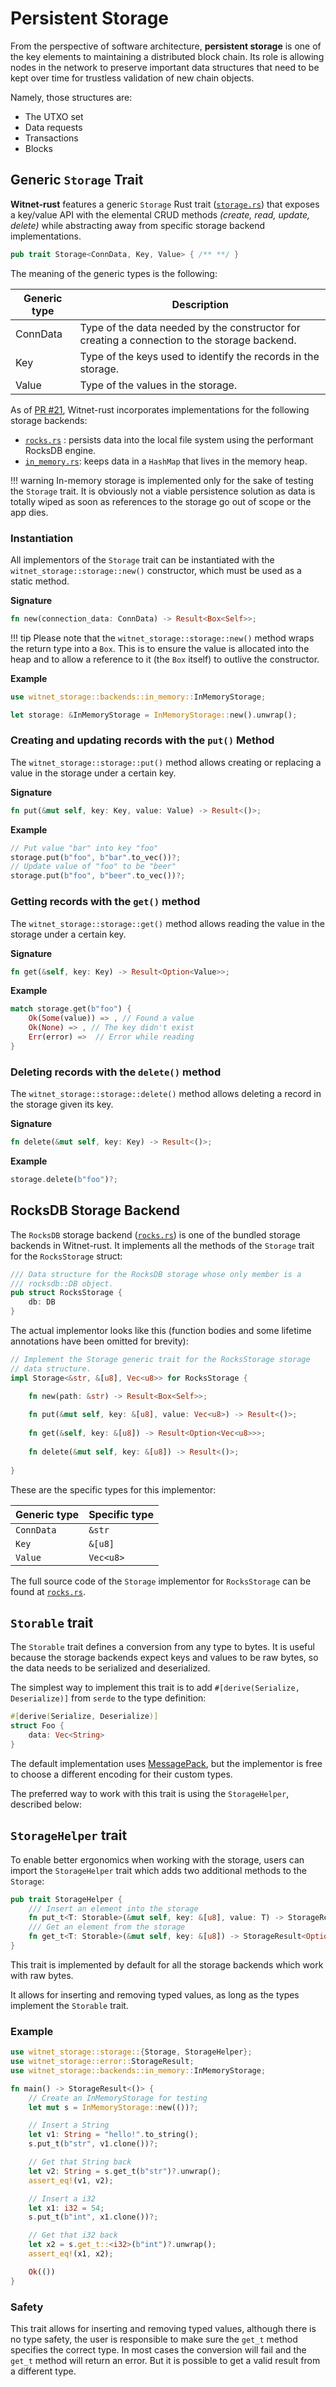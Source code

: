 # Persistent Storage

From the perspective of software architecture, __persistent storage__ is one of the key elements to maintaining a
distributed block chain. Its role is allowing nodes in the network to preserve important data structures that need to be
kept over time for trustless validation of new chain objects.

Namely, those structures are:

- The UTXO set
- Data requests
- Transactions
- Blocks

## Generic `Storage` Trait

__Witnet-rust__ features a generic `Storage` Rust trait ([`storage.rs`][storage]) that exposes a key/value API with the
elemental CRUD methods _(create, read, update, delete)_ while abstracting away from specific storage backend
implementations.

```rust
pub trait Storage<ConnData, Key, Value> { /** **/ }
```

The meaning of the generic types is the following:

| Generic type | Description                                                                                           |
|--------------|-------------------------------------------------------------------------------------------------------|
| ConnData     | Type of the data needed by the constructor for creating a connection to the storage backend.          |
| Key          | Type of the keys used to identify the records in the storage.                                         |
| Value        | Type of the values in the storage.                                                                    |


As of [PR #21][#21], Witnet-rust incorporates implementations for the following storage backends:

- [`rocks.rs`][rocks] : persists data into the local file system using the performant RocksDB engine.
- [`in_memory.rs`][in_memory]: keeps data in a `HashMap` that lives in the memory heap.
  
!!! warning
    In-memory storage is implemented only for the sake of testing the `Storage` trait. It is obviously not a viable
    persistence solution as data is totally wiped as soon as references to the storage go out of scope or the app dies.

### Instantiation

All implementors of the `Storage` trait can be instantiated with the `witnet_storage::storage::new()` constructor,
which must be used as a static method.

__Signature__
```rust
fn new(connection_data: ConnData) -> Result<Box<Self>>;
``` 

!!! tip
    Please note that the `witnet_storage::storage::new()` method wraps the return type into a `Box`.
    This is to ensure the value is allocated into the heap and to allow a reference to it (the `Box` itself) to outlive
    the constructor. 

__Example__
```rust
use witnet_storage::backends::in_memory::InMemoryStorage;

let storage: &InMemoryStorage = InMemoryStorage::new().unwrap();
```

### Creating and updating records with the `put()` Method

The `witnet_storage::storage::put()` method allows creating or replacing a value in the storage under a certain key.

__Signature__
```rust
fn put(&mut self, key: Key, value: Value) -> Result<()>;
```

__Example__
```rust
// Put value "bar" into key "foo"
storage.put(b"foo", b"bar".to_vec())?;
// Update value of "foo" to be "beer"
storage.put(b"foo", b"beer".to_vec())?;
```

### Getting records with the `get()` method

The `witnet_storage::storage::get()` method allows reading the value in the storage under a certain key.

__Signature__
```rust
fn get(&self, key: Key) -> Result<Option<Value>>;
```

__Example__
```rust
match storage.get(b"foo") {
    Ok(Some(value)) => , // Found a value
    Ok(None) => , // The key didn't exist
    Err(error) =>  // Error while reading
}
```

### Deleting records with the `delete()` method

The `witnet_storage::storage::delete()` method allows deleting a record in the storage given its key.

__Signature__
```rust
fn delete(&mut self, key: Key) -> Result<()>;
```

__Example__
```rust
storage.delete(b"foo")?;
```

## RocksDB Storage Backend

The `RocksDB` storage backend ([`rocks.rs`][rocks]) is one of the bundled storage backends in Witnet-rust.
It implements all the methods of the `Storage` trait for the `RocksStorage` struct:

```rust
/// Data structure for the RocksDB storage whose only member is a
/// rocksdb::DB object.
pub struct RocksStorage {
    db: DB
}
```

The actual implementor looks like this (function bodies and some lifetime annotations have been omitted for
brevity):

```rust
// Implement the Storage generic trait for the RocksStorage storage
// data structure.
impl Storage<&str, &[u8], Vec<u8>> for RocksStorage {

    fn new(path: &str) -> Result<Box<Self>>;
    
    fn put(&mut self, key: &[u8], value: Vec<u8>) -> Result<()>;
    
    fn get(&self, key: &[u8]) -> Result<Option<Vec<u8>>>;
    
    fn delete(&mut self, key: &[u8]) -> Result<()>;
    
}

```

These are the specific types for this implementor:

| Generic type | Specific type                                                                                         |
|--------------|-------------------------------------------------------------------------------------------------------|
| `ConnData`   | `&str`                                                                                                |
| `Key`        | `&[u8]`                                                                                               |
| `Value`      | `Vec<u8>`                                                                                             |

The full source code of the `Storage` implementor for `RocksStorage` can be found at [`rocks.rs`][rocks].

## `Storable` trait

The `Storable` trait defines a conversion from any type to bytes.
It is useful because the storage backends expect keys and values to be raw bytes,
so the data needs to be serialized and deserialized.

The simplest way to implement this trait is to add
`#[derive(Serialize, Deserialize)]` from `serde` to the type definition:

```rust
#[derive(Serialize, Deserialize)]
struct Foo {
    data: Vec<String>
}
```

The default implementation uses [MessagePack][msgpack], but the implementor is free to choose
a different encoding for their custom types.

The preferred way to work with this trait is using the `StorageHelper`,
described below:

## `StorageHelper` trait

To enable better ergonomics when working with the storage, users can
import the `StorageHelper` trait which adds two additional methods to
the `Storage`:

```rust
pub trait StorageHelper {
    /// Insert an element into the storage
    fn put_t<T: Storable>(&mut self, key: &[u8], value: T) -> StorageResult<()>;
    /// Get an element from the storage
    fn get_t<T: Storable>(&mut self, key: &[u8]) -> StorageResult<Option<T>>;
}
```

This trait is implemented by default for all the storage backends which
work with raw bytes.

It allows for inserting and removing typed values, as long as the types
implement the `Storable` trait.

### Example

```rust
use witnet_storage::storage::{Storage, StorageHelper};
use witnet_storage::error::StorageResult;
use witnet_storage::backends::in_memory::InMemoryStorage;

fn main() -> StorageResult<()> {
    // Create an InMemoryStorage for testing
    let mut s = InMemoryStorage::new(())?;

    // Insert a String
    let v1: String = "hello!".to_string();
    s.put_t(b"str", v1.clone())?;

    // Get that String back
    let v2: String = s.get_t(b"str")?.unwrap();
    assert_eq!(v1, v2);

    // Insert a i32
    let x1: i32 = 54;
    s.put_t(b"int", x1.clone())?;

    // Get that i32 back
    let x2 = s.get_t::<i32>(b"int")?.unwrap();
    assert_eq!(x1, x2);

    Ok(())
}
```

### Safety

This trait allows for inserting and removing typed values, although there is no type
safety, the user is responsible to make sure the `get_t` method
specifies the correct type. In most cases the conversion will fail and
the `get_t` method will return an error. But it is possible to get a
valid result from a different type.

[#21]: https://github.com/witnet/witnet-rust/pull/21
[storage]: https://github.com/witnet/witnet-rust/blob/master/storage/src/storage.rs
[rocks]: https://github.com/witnet/witnet-rust/blob/master/storage/src/backends/rocks.rs
[in_memory]: https://github.com/witnet/witnet-rust/blob/master/storage/src/backends/in_memory.rs
[msgpack]: https://msgpack.org/
